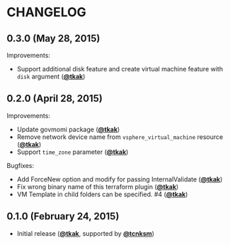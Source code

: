 CHANGELOG
=========

## 0.3.0 (May 28, 2015)

Improvements:

  - Support additional disk feature and create virtual machine feature with `disk` argument ([**@tkak**](https://github.com/tkak))


## 0.2.0 (April 28, 2015)

Improvements:

  - Update govmomi package ([**@tkak**](https://github.com/tkak))
  - Remove network device name from `vsphere_virtual_machine` resource ([**@tkak**](https://github.com/tkak))
  - Support `time_zone` parameter ([**@tkak**](https://github.com/tkak))

Bugfixes:

  - Add ForceNew option and modify for passing InternalValidate ([**@tkak**](https://github.com/tkak))
  - Fix wrong binary name of this terraform plugin ([**@tkak**](https://github.com/tkak))
  - VM Template in child folders can be specified. #4 ([**@tkak**](https://github.com/tkak))


## 0.1.0 (February 24, 2015)

  - Initial release ([**@tkak**](https://github.com/tkak), supported by [**@tcnksm**](https://github.com/tcnksm))

